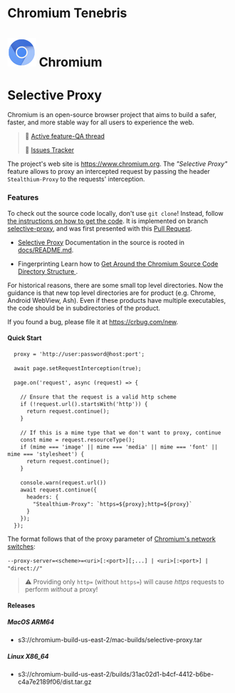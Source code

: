 # Chromium Tenebris
# ![Logo](chrome/app/theme/chromium/product_logo_64.png) Chromium
# Selective Proxy

Chromium is an open-source browser project that aims to build a safer, faster,
and more stable way for all users to experience the web.
> 👋 [Active feature-QA thread](https://github.com/teocns/gchromium/issues/5)
>
> 🐛 [Issues Tracker](https://github.com/teocns/gchromium/issues?q=is%3Aopen+is%3Aissue+label%3Aselective-proxy)

The project's web site is https://www.chromium.org.
The _"Selective Proxy"_ feature allows to proxy an intercepted request by passing the header `Stealthium-Proxy` to the requests' interception.

### Features
To check out the source code locally, don't use `git clone`! Instead,
follow [the instructions on how to get the code](docs/get_the_code.md).
It is implemented on branch [selective-proxy](https://github.com/teocns/gchromium/tree/selective-proxy), and was first presented with this [Pull Request](https://github.com/teocns/gchromium/pull/3). 

- [Selective Proxy](https://github.com/teocns/gchromium/tree/selective-proxy#readme)
Documentation in the source is rooted in [docs/README.md](docs/README.md).

- Fingerprinting
Learn how to [Get Around the Chromium Source Code Directory Structure
](https://www.chromium.org/developers/how-tos/getting-around-the-chrome-source-code).

For historical reasons, there are some small top level directories. Now the
guidance is that new top level directories are for product (e.g. Chrome,
Android WebView, Ash). Even if these products have multiple executables, the
code should be in subdirectories of the product.

If you found a bug, please file it at https://crbug.com/new.


#### Quick Start

```  
  proxy = 'http://user:password@host:port';

  await page.setRequestInterception(true);
  
  page.on('request', async (request) => {

    // Ensure that the request is a valid http scheme
    if (!request.url().startsWith('http')) {
      return request.continue();
    }
    
    // If this is a mime type that we don't want to proxy, continue
    const mime = request.resourceType();
    if (mime === 'image' || mime === 'media' || mime === 'font' || mime === 'stylesheet') {
      return request.continue();
    }
    
    console.warn(request.url())
    await request.continue({
      headers: {
        "Stealthium-Proxy": `https=${proxy};http=${proxy}`
      }
    });
  });  
```

The format follows that of the proxy parameter of [Chromium's network switches](https://www.chromium.org/developers/design-documents/network-settings/):


```--proxy-server=<scheme>=<uri>[:<port>][;...] | <uri>[:<port>] | "direct://"```

> ⚠️ Providing only `http=` (without `https=`) will cause _https_ requests to perform *without* a proxy!


#### Releases


##### MacOS ARM64
- s3://chromium-build-us-east-2/mac-builds/selective-proxy.tar


##### Linux X86_64
- s3://chromium-build-us-east-2/builds/31ac02d1-b4cf-4412-b6be-c4a7e2189f06/dist.tar.gz
